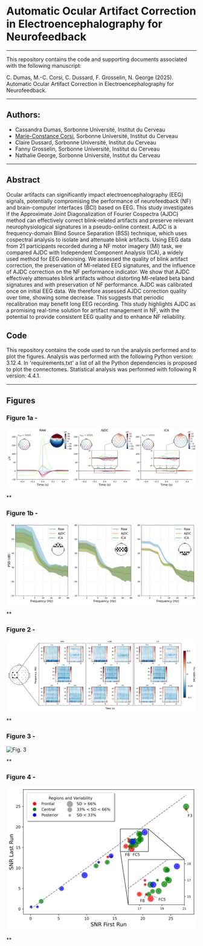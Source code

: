 # Automatic Ocular Artifact Correction in Electroencephalography for Neurofeedback

---
This repository contains the code and supporting documents associated with the following manuscript:

C. Dumas, M.-C. Corsi, C. Dussard, F. Grosselin, N. George (2025). Automatic Ocular Artifact Correction in Electroencephalography for Neurofeedback. 
 
---
## Authors:
* Cassandra Dumas, Sorbonne Université, Institut du Cerveau
* [Marie-Constance Corsi](https://marieconstance-corsi.netlify.app), Sorbonne Université, Institut du Cerveau
* Claire Dussard, Sorbonne Université, Institut du Cerveau
* Fanny Grosselin, Sorbonne Université, Institut du Cerveau
* Nathalie George, Sorbonne Université, Institut du Cerveau


---
## Abstract
Ocular artifacts can significantly impact electroencephalography (EEG) signals, potentially compromising the performance of neurofeedback (NF) and brain-computer interfaces (BCI) based on EEG. This study investigates if the Approximate Joint Diagonalization of Fourier Cospectra (AJDC) method can effectively correct blink-related artifacts and preserve relevant neurophysiological signatures in a pseudo-online context. AJDC is a frequency-domain Blind Source Separation (BSS) technique, which uses cospectral analysis to isolate and attenuate blink artifacts. Using EEG data from 21 participants recorded during a NF motor imagery (MI) task, we compared AJDC with Independent Component Analysis (ICA), a widely used method for EEG denoising. We assessed the quality of blink artifact correction, the preservation of MI-related EEG signatures, and the influence of AJDC correction on the NF performance indicator. We show that AJDC effectively attenuates blink artifacts without distorting MI-related beta band signatures and with preservation of NF performance. AJDC was calibrated once on initial EEG data. We therefore assessed AJDC correction quality over time, showing some decrease. This suggests that periodic recalibration may benefit long EEG recording. This study highlights AJDC as a promising real-time solution for artifact management in NF, with the potential to provide consistent EEG quality and to enhance NF reliability.

## Code
This repository contains the code used to run the analysis performed and to plot the figures.
Analysis was performed with the following Python version: 3.12.4. In 'requirements.txt' a list of all the Python dependencies is proposed to plot the connectomes.
Statistical analysis was performed with following R version: 4.4.1.


---
## Figures

### Figure 1a - 
![Fig. 1a](./Figures/Fig_1a.jpeg)

**

### Figure 1b - 
![Fig. 1b](./Figures/Fig_1b.jpeg)

**

### Figure 2 - 
![Fig. 2](./Figures/Fig_2.jpeg)

**

### Figure 3 - 
![Fig. 3](./Figures/Fig_3.jpeg)

**

### Figure 4 - 
![Fig. 4](./Figures/Fig_4.jpeg)

**